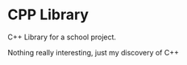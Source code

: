 # CPP Library

C++ Library for a school project.

Nothing really interesting, just my discovery of C++
